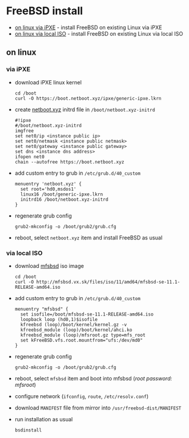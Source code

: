 # FreeBSD install

- [on linux via iPXE](#via-ipxe) - install FreeBSD on existing Linux via iPXE  
- [on linux via local ISO](#via-local-iso) - install FreeBSD on existing Linux via local ISO

## on linux

### via iPXE

* download iPXE linux kernel
  ```
  cd /boot
  curl -O https://boot.netboot.xyz/ipxe/generic-ipxe.lkrn
  ```

* create [netboot.xyz](https://netboot.xyz) initrd file in `/boot/netboot.xyz-initrd`
  ```
  #!ipxe
  #/boot/netboot.xyz-initrd
  imgfree
  set net0/ip <instance public ip>
  set net0/netmask <instance public netmask>
  set net0/gateway <instance public gateway>
  set dns <instance dns address>
  ifopen net0
  chain --autofree https://boot.netboot.xyz
  ```

* add custom entry to grub in `/etc/grub.d/40_custom`
  ```
  menuentry 'netboot.xyz' {
    set root='hd0,msdos1'
    linux16 /boot/generic-ipxe.lkrn
    initrd16 /boot/netboot.xyz-initrd
  }
  ```

* regenerate grub config
  ```
  grub2-mkconfig -o /boot/grub2/grub.cfg
  ```

* reboot, select `netboot.xyz` item and install FreeBSD as usual

### via local ISO

* download [mfsbsd](http://mfsbsd.vx.sk) iso image
  ```
  cd /boot
  curl -O http://mfsbsd.vx.sk/files/iso/11/amd64/mfsbsd-se-11.1-RELEASE-amd64.iso
  ```

* add custom entry to grub in `/etc/grub.d/40_custom`
  ```
  menuentry "mfsbsd" {
    set isofile=/boot/mfsbsd-se-11.1-RELEASE-amd64.iso
    loopback loop (hd0,1)$isofile
    kfreebsd (loop)/boot/kernel/kernel.gz -v
    kfreebsd_module (loop)/boot/kernel/ahci.ko
    kfreebsd_module (loop)/mfsroot.gz type=mfs_root
    set kFreeBSD.vfs.root.mountfrom="ufs:/dev/md0"
  }
  ```

* regenerate grub config
  ```
  grub2-mkconfig -o /boot/grub2/grub.cfg
  ```

* reboot, select `mfsbsd` item and boot into mfsbsd (_root password: mfsroot_)

* configure network (`ifconfig`, `route`, `/etc/resolv.conf`)

* download `MANIFEST` file from mirror into `/usr/freebsd-dist/MANIFEST`

* run installation as usual
  ```
  bsdinstall
  ```

